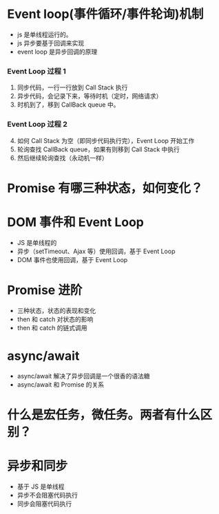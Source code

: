 # Event loop(事件循环/事件轮询)机制

- js 是单线程运行的。
- js 异步要基于回调来实现
- event loop 是异步回调的原理

### Event Loop 过程 1

1. 同步代码，一行一行放到 Call Stack 执行
2. 异步代码，会记录下来，等待时机（定时，网络请求）
3. 时机到了，移到 CallBack queue 中。

### Event Loop 过程 2

4. 如何 Call Stack 为空（即同步代码执行完），Event Loop 开始工作
5. 轮询查找 CallBack queue，如果有则移到 Call Stack 中执行
6. 然后继续轮询查找（永动机一样）

# Promise 有哪三种状态，如何变化？

# DOM 事件和 Event Loop

- JS 是单线程的
- 异步（setTimeout、Ajax 等）使用回调，基于 Event Loop
- DOM 事件也使用回调，基于 Event Loop

# Promise 进阶

- 三种状态，状态的表现和变化
- then 和 catch 对状态的影响
- then 和 catch 的链式调用

# async/await

- async/await 解决了异步回调是一个很香的语法糖
- async/await 和 Promise 的关系

# 什么是宏任务，微任务。两者有什么区别？

# 异步和同步

- 基于 JS 是单线程
- 异步不会阻塞代码执行
- 同步会阻塞代码执行
